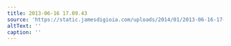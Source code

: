 ```yaml
---
title: 2013-06-16 17.09.43
source: 'https://static.jamesdigioia.com/uploads/2014/01/2013-06-16-17-09-43-scaled.jpg'
altText: ''
caption: ''
---
```


